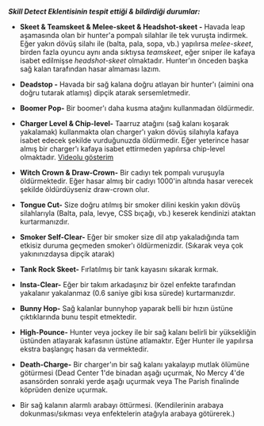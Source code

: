 **_Skill Detect Eklentisinin tespit ettiği & bildirdiği durumlar:_**

- **Skeet & Teamskeet & Melee-skeet & Headshot-skeet -** Havada leap aşamasında olan bir hunter'a pompalı silahlar ile tek vuruşta indirmek.
Eğer yakın dövüş silahı ile (balta, pala, sopa, vb.) yapılırsa _melee-skeet_, birden fazla oyuncu aynı anda sıktıysa _teamskeet_, eğer sniper ile kafaya isabet edilmişse _headshot-skeet_ olmaktadır. Hunter'ın önceden başka sağ kalan tarafından hasar almaması lazım.

- **Deadstop -** Havada bir sağ kalana doğru atlayan bir hunter'ı (aimini ona doğru tutarak atlamış) dipçik atarak sersemletmedir.
- **Boomer Pop-** Bir boomer'ı daha kusma atağını kullanmadan öldürmedir.

- **Charger Level & Chip-level-** Taarruz atağını (sağ kalanı koşarak yakalamak) kullanmakta olan charger'ı yakın dövüş silahıyla kafaya isabet edecek şekilde vurduğunuzda öldürmedir. Eğer yeterince hasar almış bir charger'ı kafaya isabet ettirmeden yapılırsa chip-level olmaktadır. [Videolu gösterim](https://www.youtube.com/watch?v=QBwS59U5qXE)

- **Witch Crown & Draw-Crown-** Bir cadıyı tek pompalı vuruşuyla öldürmektedir. Eğer hasar almış bir cadıyı 1000'in altında hasar verecek şekilde öldürdüyseniz draw-crown olur.

- **Tongue Cut-** Size doğru atılmış bir smoker dilini keskin yakın dövüş silahlarıyla (Balta, pala, levye, CSS bıçağı, vb.) keserek kendinizi ataktan kurtarmanızdır.

- **Smoker Self-Clear-** Eğer bir smoker size dil atıp yakaladığında tam etkisiz duruma geçmeden smoker'ı öldürmenizdir. (Sıkarak veya çok yakınınızdaysa dipçik atarak)

- **Tank Rock Skeet-** Fırlatılmış bir tank kayasını sıkarak kırmak.

- **Insta-Clear-** Eğer bir takım arkadaşınız bir özel enfekte tarafından yakalanır yakalanmaz (0.6 saniye gibi kısa sürede) kurtarmanızdır.

- **Bunny Hop-** Sağ kalanlar bunnyhop yaparak belli bir hızın üstüne çıktıklarında bunu tespit etmektedir.

- **High-Pounce-** Hunter veya jockey ile bir sağ kalanı belirli bir yüksekliğin üstünden atlayarak kafasının üstüne atlamaktır. Eğer Hunter ile yapılırsa ekstra başlangıç hasarı da vermektedir.

- **Death-Charge-** Bir charger'ın bir sağ kalanı yakalayıp mutlak ölümüne götürmesi (Dead Center 1'de binadan aşağı uçurmak, No Mercy 4'de asansörden sonraki yerde aşağı uçurmak veya The Parish finalinde köprüden denize uçurmak.

- Bir sağ kalanın alarmlı arabayı öttürmesi. (Kendilerinin arabaya dokunması/sıkması veya enfektelerin atağıyla arabaya götürerek.)
